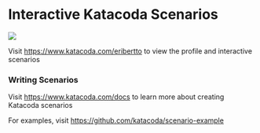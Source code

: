 # Interactive Katacoda Scenarios

[![](http://shields.katacoda.com/katacoda/eribertto/count.svg)](https://www.katacoda.com/eribertto "Get your profile on Katacoda.com")

Visit https://www.katacoda.com/eribertto to view the profile and interactive scenarios

### Writing Scenarios
Visit https://www.katacoda.com/docs to learn more about creating Katacoda scenarios

For examples, visit https://github.com/katacoda/scenario-example
